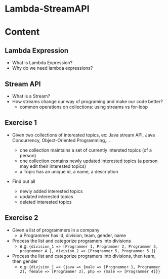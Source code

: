 # Lambda-StreamAPI

# Content
## Lambda Expression
* What is Lambda Expression?
* Why do we need lambda expressions?

## Stream API
* What is a Stream?
* How streams change our way of programing and make our code better?
    * common operations on collections: using streams vs for-loop
  
## Exercise 1
* Given two collections of interested topics, ex: Java stream API, Java Concurrency, Object-Oriented Programming,...
    * one collection maintains a set of currently intersted topics (of a person)
    * one collection contains newly updated interested topics (a person may edit their interested topics)
    * a Topic has an unique id, a name, a description

* Find out all 
    * newly added interested topics
    * updated interested topics
    * deleted interested topics
    
## Exercise 2
 * Given a list of programmers in a company
      * a Programmer has id, division, team, gender, name
 * Process the list and categorize programers into divisions
      * e.g: ```{division_1 => [Programmer 1, Programmer 2, Programmer 3, programmer 4 ], division_2 => [Programmer 5, Programmer 5 ]}```
 * Process the list and categorize programers into divisions, then team, then gender
      * e.g: ```{division_1 => {java => {male => [Programmer 1, Programmer 2], female => [Programmer 3], php => {male => [Programmer 4]}}```
     
   
    

